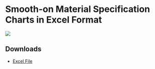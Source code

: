 # Smooth-on Material Specification Charts in Excel Format

![](https://github.com/johnantoni/smooth-on/blob/master/smooth-on.png)

## Downloads

* [Excel File](https://github.com/johnantoni/smooth-on/blob/master/smooth-on.xlsx)
